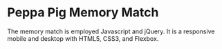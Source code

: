 # Peppa Pig Memory Match

The memory match is employed Javascript and jQuery. It is a responsive mobile and desktop with HTML5, CSS3, and Flexbox.
